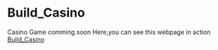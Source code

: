 # Build_Casino
Casino Game comming soon
Here,you can see this webpage in action [Build_Casino](https://imatechnophile.github.io/Build_Casino/)
